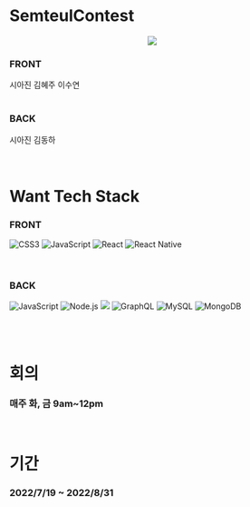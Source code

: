 # SemteulContest
<p align="center">
<img src="https://github.com/user-attachments/assets/26d8adc7-5763-4eea-9bd6-87cab4d85c2b" />
</p>


<h3>FRONT</h3>
시아진 김혜주 이수연
<br>
<br>
<h3>BACK</h3>
시아진 김동하

<br>
<br>
<br>

# Want Tech Stack

<h3>FRONT</h3>

![CSS3](https://img.shields.io/static/v1?style=for-the-badge&message=CSS3&color=1572B6&logo=CSS3&logoColor=FFFFFF&label=)
![JavaScript](https://img.shields.io/static/v1?style=for-the-badge&message=JavaScript&color=222222&logo=JavaScript&logoColor=F7DF1E&label=)
![React](https://img.shields.io/static/v1?style=for-the-badge&message=React&color=61DAFB&logo=React&logoColor=222222&label=)
![React Native](https://img.shields.io/static/v1?style=for-the-badge&message=React+Native&color=61DAFB&logo=React+Native&logoColor=222222&label=)

<br>
<h3>BACK</h3>

![JavaScript](https://img.shields.io/static/v1?style=for-the-badge&message=JavaScript&color=222222&logo=JavaScript&logoColor=F7DF1E&label=)
![Node.js](https://img.shields.io/static/v1?style=for-the-badge&message=Node.js&color=339933&logo=Node.js&logoColor=FFFFFF&label=)
<img src="https://img.shields.io/badge/express.js-222222?style=for-the-badge&logo=&logoColor=white">
![GraphQL](https://img.shields.io/static/v1?style=for-the-badge&message=GraphQL&color=E10098&logo=GraphQL&logoColor=FFFFFF&label=)
![MySQL](https://img.shields.io/static/v1?style=for-the-badge&message=MySQL&color=4479A1&logo=MySQL&logoColor=FFFFFF&label=)
![MongoDB](https://img.shields.io/static/v1?style=for-the-badge&message=MongoDB&color=47A248&logo=MongoDB&logoColor=FFFFFF&label=)

<br>
<br>

# 회의

<h3>매주 화, 금 9am~12pm</h3>

<br>

# 기간

<h3>2022/7/19 ~ 2022/8/31</h3>

